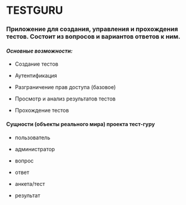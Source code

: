 # TESTGURU

### Приложение для создания, управления и прохождения тестов. Состоит из вопросов и вариантов ответов к ним.

#### *Основные возможности:*

- Создание тестов

- Аутентификация

- Разграничение прав доступа (базовое)

- Просмотр и анализ результатов тестов

- Прохождение тестов

#### Сущности (объекты реального мира) проекта тест-гуру

- пользователь

- администратор

- вопрос

- ответ

- анкета/тест

- результат


